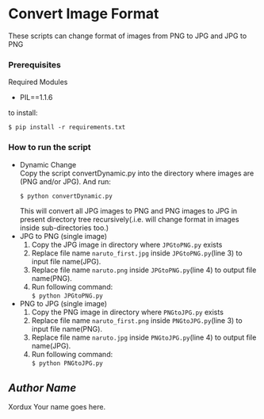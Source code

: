 # Convert Image Format
<!--Remove the below lines and add yours -->
These scripts can change format of images from PNG to JPG and JPG to PNG

### Prerequisites
<!--Remove the below lines and add yours -->
Required Modules
- PIL==1.1.6

to install: 
```
$ pip install -r requirements.txt
```

### How to run the script
<!--Remove the below lines and add yours -->
- Dynamic Change  
    Copy the script convertDynamic.py into the directory where images are (PNG and/or JPG). And run:  
    ``` bash
    $ python convertDynamic.py
    ```
    This will convert all JPG images to PNG and PNG images to JPG in present directory tree recursively(.i.e. will change format in images inside sub-directories too.)
- JPG to PNG (single image)
    1. Copy the JPG image in directory where `JPGtoPNG.py` exists
    2. Replace file name `naruto_first.jpg` inside `JPGtoPNG.py`(line 3) to input file name(JPG).
    3. Replace file name `naruto.png` inside `JPGtoPNG.py`(line 4) to output file name(PNG).
    4. Run following command:  
      ```
      $ python JPGtoPNG.py
      ```
- PNG to JPG (single image)
    1. Copy the PNG image in directory where `PNGtoJPG.py` exists
    2. Replace file name `naruto_first.png` inside `PNGtoJPG.py`(line 3) to input file name(PNG).
    3. Replace file name `naruto.jpg` inside `PNGtoJPG.py`(line 4) to output file name(JPG).
    4. Run following command:  
      ```
      $ python PNGtoJPG.py
      ```

## *Author Name*
<!--Remove the below lines and add yours -->
Xordux
Your name goes here.
